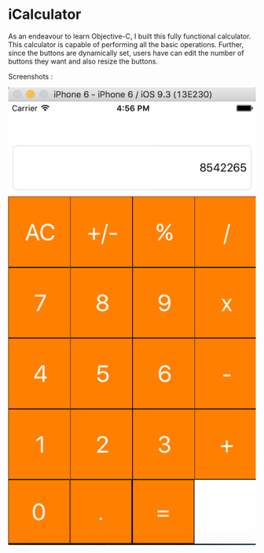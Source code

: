 # iCalculator

As an endeavour to learn Objective-C, I built this fully functional calculator. This calculator is capable of performing all the basic operations. Further, since the buttons are dynamically set, users have can edit the number of buttons they want and also resize the buttons.

Screenshots :

![alt text](screenshots/calc-screenshot-1.png "Description goes here")



